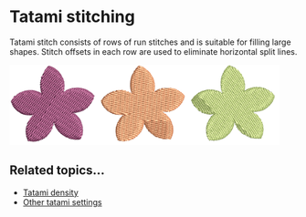 # Tatami stitching

Tatami stitch consists of rows of run stitches and is suitable for filling large shapes. Stitch offsets in each row are used to eliminate horizontal split lines.

![stitches00077.png](assets/stitches00077.png)

## Related topics...

- [Tatami density](Tatami_density)
- [Other tatami settings](Other_tatami_settings)

